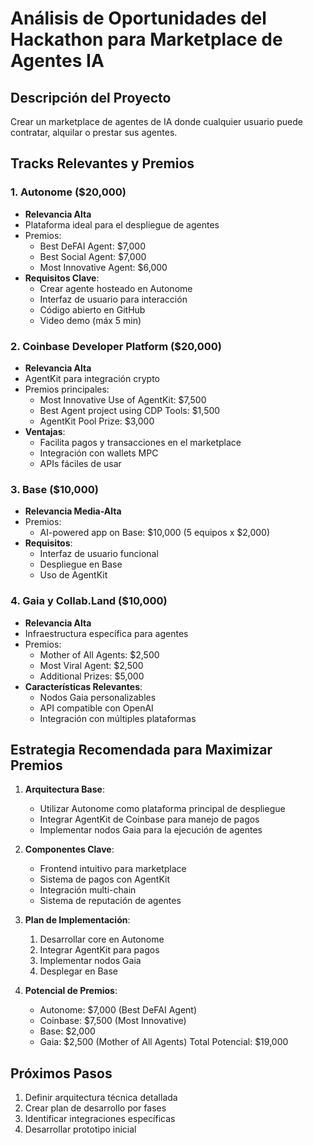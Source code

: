 # Análisis de Oportunidades del Hackathon para Marketplace de Agentes IA

## Descripción del Proyecto
Crear un marketplace de agentes de IA donde cualquier usuario puede contratar, alquilar o prestar sus agentes.

## Tracks Relevantes y Premios

### 1. Autonome ($20,000)
- **Relevancia Alta**
- Plataforma ideal para el despliegue de agentes
- Premios:
  - Best DeFAI Agent: $7,000 
  - Best Social Agent: $7,000 
  - Most Innovative Agent: $6,000 
- **Requisitos Clave**:
  - Crear agente hosteado en Autonome
  - Interfaz de usuario para interacción
  - Código abierto en GitHub
  - Video demo (máx 5 min)

### 2. Coinbase Developer Platform ($20,000)
- **Relevancia Alta**
- AgentKit para integración crypto
- Premios principales:
  - Most Innovative Use of AgentKit: $7,500
  - Best Agent project using CDP Tools: $1,500
  - AgentKit Pool Prize: $3,000
- **Ventajas**:
  - Facilita pagos y transacciones en el marketplace
  - Integración con wallets MPC
  - APIs fáciles de usar

### 3. Base ($10,000)
- **Relevancia Media-Alta**
- Premios:
  - AI-powered app on Base: $10,000 (5 equipos x $2,000)
- **Requisitos**:
  - Interfaz de usuario funcional
  - Despliegue en Base
  - Uso de AgentKit

### 4. Gaia y Collab.Land ($10,000)
- **Relevancia Alta**
- Infraestructura específica para agentes
- Premios:
  - Mother of All Agents: $2,500
  - Most Viral Agent: $2,500
  - Additional Prizes: $5,000
- **Características Relevantes**:
  - Nodos Gaia personalizables
  - API compatible con OpenAI
  - Integración con múltiples plataformas

## Estrategia Recomendada para Maximizar Premios

1. **Arquitectura Base**:
   - Utilizar Autonome como plataforma principal de despliegue
   - Integrar AgentKit de Coinbase para manejo de pagos
   - Implementar nodos Gaia para la ejecución de agentes

2. **Componentes Clave**:
   - Frontend intuitivo para marketplace
   - Sistema de pagos con AgentKit
   - Integración multi-chain
   - Sistema de reputación de agentes

3. **Plan de Implementación**:
   1. Desarrollar core en Autonome
   2. Integrar AgentKit para pagos
   3. Implementar nodos Gaia
   4. Desplegar en Base

4. **Potencial de Premios**:
   - Autonome: $7,000 (Best DeFAI Agent)
   - Coinbase: $7,500 (Most Innovative)
   - Base: $2,000
   - Gaia: $2,500 (Mother of All Agents)
   Total Potencial: $19,000

## Próximos Pasos
1. Definir arquitectura técnica detallada
2. Crear plan de desarrollo por fases
3. Identificar integraciones específicas
4. Desarrollar prototipo inicial